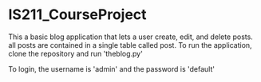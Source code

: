 # IS211_CourseProject

This a basic blog application that lets a user create, edit, and delete posts. all posts are contained in a single table called post. To run the application, clone the repository and run 'theblog.py'

To login, the username is 'admin' and the password is 'default'
